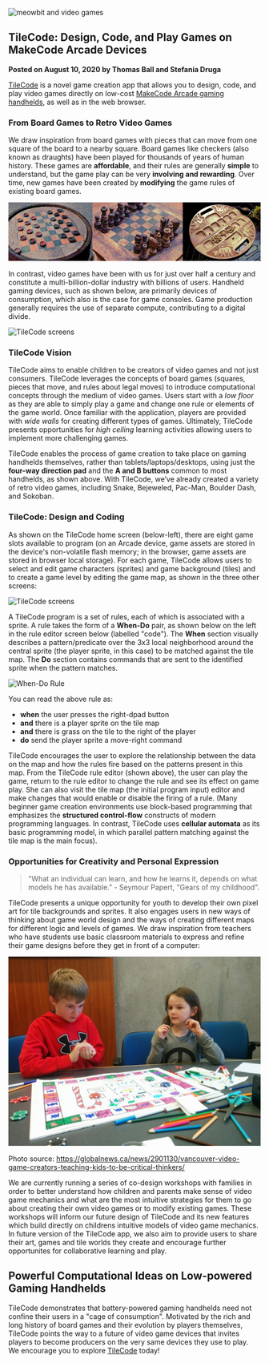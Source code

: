 ![meowbit and video games](/static/blog/arcade/tilecode/meowbit.GIF)

## TileCode: Design, Code, and Play Games on MakeCode Arcade Devices

**Posted on August 10, 2020 by Thomas Ball and Stefania Druga**

[TileCode](https://microsoft.github.io/tilecode) is a novel game creation app that allows you to design, code, and play video games directly on low-cost [MakeCode Arcade gaming handhelds](https://arcade.makecode.com/hardware), as well as in the web browser.

### From Board Games to Retro Video Games

We draw inspiration from board games with pieces that can move from one square of the board to a nearby square. Board games like checkers (also known as draughts) have been played for thousands of years of human history.  These games are **affordable**, and their rules are generally **simple** to understand, but the game play can be very **involving and rewarding**. Over time, new games have been created by **modifying** the game rules of existing board games.

![board games](/static/blog/arcade/tilecode/boardGames.GIF)

In contrast, video games have been with us for just over half a century and constitute a multi-billion-dollar industry with billions of users. Handheld gaming devices, such as shown below, are primarily devices of consumption, which also is the case for game consoles. Game production generally requires the use of separate compute, contributing to a digital divide.

![TileCode screens](/static/blog/arcade/tilecode/handhels.GIF)

### TileCode Vision

TileCode aims to enable children to be creators of video games and not just consumers. TileCode leverages the concepts of board games (squares, pieces that move, and rules about legal moves) to introduce computational concepts through the medium of video games. Users start with a *low floor* as they are able to simply play a game and change one rule or elements of the game world. Once familiar with the application, players are provided with *wide walls* for creating different types of games. Ultimately, TileCode presents opportunities for *high ceiling* learning activities allowing users to implement more challenging games.

TileCode enables the process of game creation to take place on gaming handhelds themselves, rather than tablets/laptops/desktops, using just the **four-way direction pad** and the **A and B buttons** common to most handhelds,
as shown above. With TileCode, we’ve already created a variety of retro video games, including Snake, Bejeweled, Pac-Man, Boulder Dash, and Sokoban.

### TileCode: Design and Coding

As shown on the TileCode home screen (below-left), there are eight game slots available to program (on an Arcade device, game assets are stored in the device's non-volatile flash memory; in the browser, game assets are stored in browser local storage). For each game, TileCode allows users to select and edit game characters (sprites) and game background (tiles) and to create a game level by editing the game map, as shown in the three other screens:

![TileCode screens](/static/blog/arcade/tilecode/tileCodeScreens.GIF)

A TileCode program is a set of rules, each of which is associated with a sprite. A rule takes the form of a **When-Do** pair, as shown below on the left in the rule editor screen below (labelled "code"). The **When** section visually describes a pattern/predicate over the 3x3 local neighborhood around the central sprite (the player sprite, in this case) to be matched against the tile map.  The **Do** section contains commands that are sent to the identified sprite when the pattern matches.

![When-Do Rule](/static/blog/arcade/tilecode/editPlayMap.GIF)

You can read the above rule as:
- **when** the user presses the right-dpad button
- **and** there is a player sprite on the tile map
- **and** there is grass on the tile to the right of the player
- **do** send the player sprite a move-right command

TileCode encourages the user to explore the relationship between the data on the map and how the rules fire based on the patterns present in this map. From the TileCode rule editor (shown above), the user can play the game, return to the rule editor to change the rule and see its effect on game play. She can also visit the tile map (the initial program input) editor and make changes that would enable or disable the firing of a rule. (Many beginner game creation environments use block-based programming that emphasizes the **structured control-flow** constructs of modern programming languages. In contrast, TileCode uses **cellular automata** as its basic programming model, in which parallel pattern matching against the tile map is the main focus).

### Opportunities for Creativity and Personal Expression

> "What an individual can learn, and how he learns it, depends on what models he has available.” - Seymour Papert, "Gears of my childhood".

TileCode presents a unique opportunity for youth to develop their own pixel art for tile backgrounds and sprites. It also engages users in new ways of thinking about game world design and the ways of creating different maps for different logic and levels of games. We draw inspiration from teachers who have students use basic classroom materials to express and refine their game designs before they get in front of a computer:

![Children drawing a game timeline](/static/blog/arcade/tilecode/tilecode_kids_gamedesign.jpg) 

Photo source: https://globalnews.ca/news/2901130/vancouver-video-game-creators-teaching-kids-to-be-critical-thinkers/

We are currently running a series of co-design workshops with families in order to better understand how children and parents make sense of video game mechanics and what are the most intuitive strategies for them to go about creating their own video games or to modify existing games. These workshops will inform our future design of TileCode and its new features which build directly on childrens intuitive models of video game mechanics. In future version of the TileCode app, we also aim to provide users to share their art, games and tile worlds they create and encourage further opportunites for collaborative learning and play.

## Powerful Computational Ideas on Low-powered Gaming Handhelds

TileCode demonstrates that battery-powered gaming handhelds need not confine their users in a "cage of consumption".  Motivated by the rich and long history of board games and their evolution by players themselves, TileCode points the way to a future of video game devices that invites players to become producers on the very same devices they use to play. We encourage you to explore [TileCode](https://microsoft.github.io/tilecode) today!
